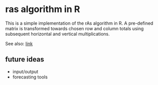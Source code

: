 ras algorithm in R
===================

This is a simple implementation of the rAs algorithm in R. A pre-defined matrix is transformed towards chosen row and column totals using subsequent horizontal and vertical multiplications.

See also: [link](https://en.wikipedia.org/wiki/Iterative_proportional_fitting)

future ideas
------------

* input/output
* forecasting tools



